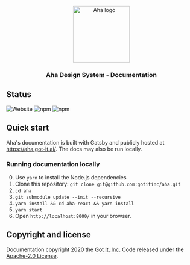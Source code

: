 <p align="center">
  <a href="https://aha.got-it.ai">
    <img src="https://raw.githubusercontent.com/gotitinc/aha-assets/master/origin/ahaui-logo-trasparent.svg" alt="Aha logo" width="150" height="150">
  </a>
</p>

<h3 align="center">Aha Design System - Documentation</h3>

## Status

![Website](https://img.shields.io/website?url=https%3A%2F%2Faha.got-it.ai&label=Documentation)
![npm](https://img.shields.io/npm/v/@ahaui/css?label=CSS)
![npm](https://img.shields.io/npm/v/@ahaui/react?label=React)

## Quick start

Aha's documentation is built with Gatsby and publicly hosted at https://aha.got-it.ai/. The docs may also be run locally.

### Running documentation locally

0. Use `yarn` to install the Node.js dependencies
1. Clone this repository: `git clone git@github.com:gotitinc/aha.git`
2. `cd aha`
3. `git submodule update --init --recursive`
4. `yarn install && cd aha-react && yarn install`
5. `yarn start`
6. Open `http://localhost:8000/` in your browser.

## Copyright and license

Documentation copyright 2020 the [Got It, Inc.](https://www.got-it.ai) Code released under the [Apache-2.0 License](https://github.com/gotitinc/aha/blob/master/LICENSE).
